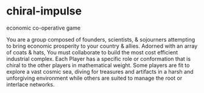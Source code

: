 # chiral-impulse
economic co-operative game

You are a group composed of founders, scientists, & sojourners attempting to bring economic prosperity to your country & allies. Adorned with an array of coats & hats, You must collaborate to build the most cost efficient industrial complex. Each Player has a specific role or conformation that is chiral to the other players in mathematical weight. Some players are fit to explore a vast cosmic sea, diving for treasures and artifacts in a harsh and unforgiving environment while others are suited to manage the root or interlace networks. 
